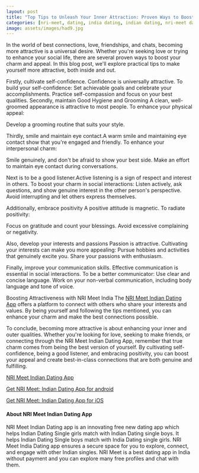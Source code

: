 ```yaml
---
layout: post
title: "Top Tips to Unleash Your Inner Attraction: Proven Ways to Boost Your Charm"
categories: [nri-meet, dating, india dating, indian dating, nri-meet dating app]
image: assets/images/had9.jpg
---
```



In the world of best connections, love, friendships, and chats, becoming more attractive is a universal desire. Whether you're seeking love or trying to enhance your social life, there are several proven ways to boost your charm and appeal. In this blog post, we'll explore practical tips to make yourself more attractive, both inside and out.

Firstly, cultivate self-confidence. Confidence is universally attractive. To build your self-confidence:
Set achievable goals and celebrate your accomplishments.
Practice self-compassion and focus on your best qualities.
Secondly, maintain Good Hygiene and Grooming
A clean, well-groomed appearance is attractive to most people. To enhance your physical appeal:

Develop a grooming routine that suits your style.

Thirdly, smile and maintain eye contact.A warm smile and maintaining eye contact show that you're engaged and friendly. To enhance your interpersonal charm:

Smile genuinely, and don't be afraid to show your best side.
Make an effort to maintain eye contact during conversations.

Next is to be a good listener.Active listening is a sign of respect and interest in others. To boost your charm in social interactions:
Listen actively, ask questions, and show genuine interest in the other person's perspective.
Avoid interrupting and let others express themselves.

Additionally, embrace positivity
A positive attitude is magnetic. To radiate positivity:

Focus on gratitude and count your blessings.
Avoid excessive complaining or negativity.

Also, develop your interests and passions
Passion is attractive. Cultivating your interests can make you more appealing:
Pursue hobbies and activities that genuinely excite you.
Share your passions with enthusiasm.

Finally, improve your communication skills. Effective communication is essential in social interactions. To be a better communicator:
Use clear and concise language.
Work on your non-verbal communication, including body language and tone of voice.

Boosting Attractiveness with NRI Meet India
The [NRI Meet Indian Dating App](https://nrimeet.app/download) offers a platform to connect with others who share your interests and values. By being yourself and following the tips mentioned, you can enhance your charm and make the best connections possible.

To conclude, becoming more attractive is about enhancing your inner and outer qualities. Whether you're looking for love, seeking to make friends, or connecting through the NRI Meet Indian Dating App, remember that true charm comes from being the best version of yourself. By cultivating self-confidence, being a good listener, and embracing positivity, you can boost your appeal and create best-in-class connections that are both genuine and fulfilling.

[NRI Meet Indian Dating App](https://nrimeet.app/download)

[Get NRI Meet: Indian Dating App for android](https://play.google.com/store/apps/details?id=com.koottali.app&hl=en_IN&gl=US)

[Get NRI Meet: Indian Dating App for iOS](https://apps.apple.com/us/app/koottali-connect-with-mallus/id6448742453)

#### About NRI Meet Indian Dating App

NRI Meet Indian Dating app is an innovating free new dating app which helps Indian Dating Single girls match with Indian Dating single boys. It helps Indian Dating Single boys match with India Dating single girls. NRI Meet India Dating app ensures a secure space for you to explore, connect, and engage with other Indian singles. NRI Meet is a best dating app in India without payment and you can explore many free profiles and chat with them.
